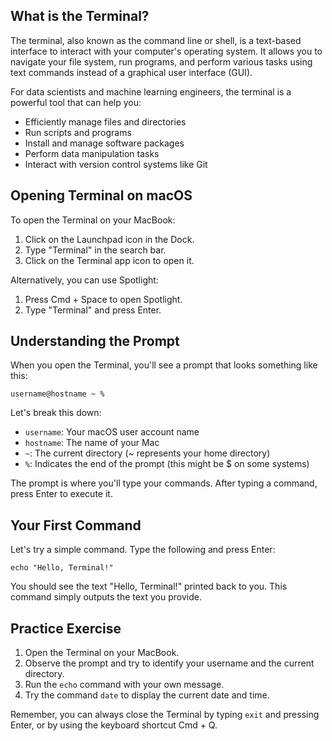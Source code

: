 ## What is the Terminal?

The terminal, also known as the command line or shell, is a text-based interface to interact with your computer's operating system. It allows you to navigate your file system, run programs, and perform various tasks using text commands instead of a graphical user interface (GUI).

For data scientists and machine learning engineers, the terminal is a powerful tool that can help you:
- Efficiently manage files and directories
- Run scripts and programs
- Install and manage software packages
- Perform data manipulation tasks
- Interact with version control systems like Git

## Opening Terminal on macOS

To open the Terminal on your MacBook:

1. Click on the Launchpad icon in the Dock.
2. Type "Terminal" in the search bar.
3. Click on the Terminal app icon to open it.

Alternatively, you can use Spotlight:
1. Press Cmd + Space to open Spotlight.
2. Type "Terminal" and press Enter.

## Understanding the Prompt

When you open the Terminal, you'll see a prompt that looks something like this:

```
username@hostname ~ %
```

Let's break this down:
- `username`: Your macOS user account name
- `hostname`: The name of your Mac
- `~`: The current directory (~ represents your home directory)
- `%`: Indicates the end of the prompt (this might be $ on some systems)

The prompt is where you'll type your commands. After typing a command, press Enter to execute it.

## Your First Command

Let's try a simple command. Type the following and press Enter:

```
echo "Hello, Terminal!"
```

You should see the text "Hello, Terminal!" printed back to you. This command simply outputs the text you provide.

## Practice Exercise

1. Open the Terminal on your MacBook.
2. Observe the prompt and try to identify your username and the current directory.
3. Run the `echo` command with your own message.
4. Try the command `date` to display the current date and time.

Remember, you can always close the Terminal by typing `exit` and pressing Enter, or by using the keyboard shortcut Cmd + Q.
